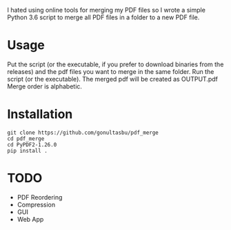 I hated using online tools for merging my PDF files so I wrote a simple Python 3.6 script to merge all PDF files in a folder to a new PDF file.

# Usage
Put the script (or the executable, if you prefer to download binaries from the releases) and the pdf files you want to merge in the same folder.
Run the script (or the executable).
The merged pdf will be created as OUTPUT.pdf
Merge order is alphabetic.

# Installation
```
git clone https://github.com/gonultasbu/pdf_merge 
cd pdf_merge
cd PyPDF2-1.26.0
pip install .
```
# TODO

- PDF Reordering
- Compression
- GUI
- Web App
